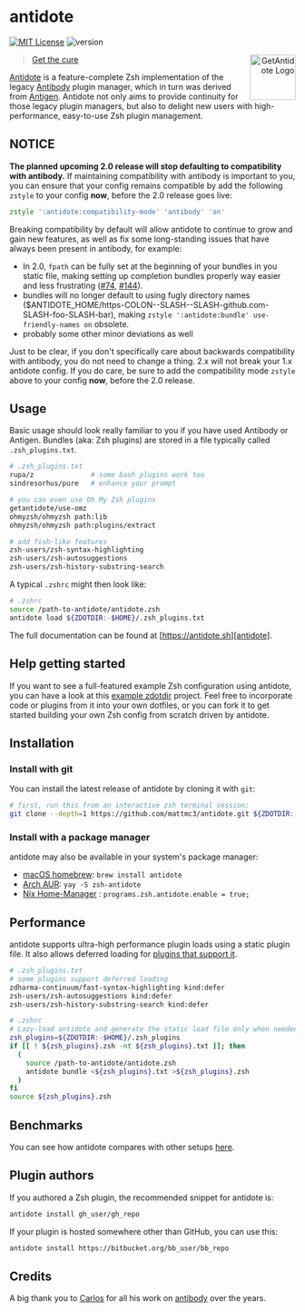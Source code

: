 # antidote

[![MIT License](https://img.shields.io/badge/license-MIT-007EC7.svg)](/LICENSE)
![version](https://img.shields.io/badge/version-v1.9.10-df5e88)

<a title="GetAntidote"
   href="https://antidote.sh"
   align="right">
<img align="right"
     height="80"
     alt="GetAntidote Logo"
     src="https://avatars.githubusercontent.com/u/101279220?s=80&v=4">
</a>

> [Get the cure][antidote]</blockquote>

[Antidote][antidote] is a feature-complete Zsh implementation of the legacy
[Antibody][antibody] plugin manager, which in turn was derived from [Antigen][antigen].
Antidote not only aims to provide continuity for those legacy plugin managers, but also
to delight new users with high-performance, easy-to-use Zsh plugin management.

## NOTICE

**The planned upcoming 2.0 release will stop defaulting to compatibility with
antibody.** If maintaining compatibility with antibody is important to you, you can
ensure that your config remains compatible by add the following `zstyle` to your config
**now**, before the 2.0 release goes live:

```zsh
zstyle ':antidote:compatibility-mode' 'antibody' 'on'
```

Breaking compatibility by default will allow antidote to continue to grow and gain new
features, as well as fix some long-standing issues that have always been present in
antibody, for example:

- In 2.0, `fpath` can be fully set at the beginning of your bundles in you static file,
  making setting up completion bundles properly way easier and less frustrating
  ([#74](https://github.com/mattmc3/antidote/discussions/74),
  [#144](https://github.com/mattmc3/antidote/issues/144)).
- bundles will no longer default to using fugly directory names
  ($ANTIDOTE_HOME/https-COLON--SLASH--SLASH-github.com-SLASH-foo-SLASH-bar), making
  `zstyle ':antidote:bundle' use-friendly-names on` obsolete.
- probably some other minor deviations as well

Just to be clear, if you don't specifically care about backwards compatibility with
antibody, you do not need to change a thing. 2.x will not break your 1.x antidote
config. If you do care, be sure to add the compatibility mode `zstyle` above to your
config **now**, before the 2.0 release.

## Usage

Basic usage should look really familiar to you if you have used Antibody or Antigen.
Bundles (aka: Zsh plugins) are stored in a file typically called `.zsh_plugins.txt`.

```zsh
# .zsh_plugins.txt
rupa/z              # some bash plugins work too
sindresorhus/pure   # enhance your prompt

# you can even use Oh My Zsh plugins
getantidote/use-omz
ohmyzsh/ohmyzsh path:lib
ohmyzsh/ohmyzsh path:plugins/extract

# add fish-like features
zsh-users/zsh-syntax-highlighting
zsh-users/zsh-autosuggestions
zsh-users/zsh-history-substring-search
```

A typical `.zshrc` might then look like:

```zsh
# .zshrc
source /path-to-antidote/antidote.zsh
antidote load ${ZDOTDIR:-$HOME}/.zsh_plugins.txt
```

The full documentation can be found at [https://antidote.sh][antidote].

## Help getting started

If you want to see a full-featured example Zsh configuration using antidote, you can
have a look at this [example zdotdir](https://github.com/getantidote/zdotdir) project.
Feel free to incorporate code or plugins from it into your own dotfiles, or you can fork
it to get started building your own Zsh config from scratch driven by antidote.

## Installation

### Install with git

You can install the latest release of antidote by cloning it with `git`:

```zsh
# first, run this from an interactive zsh terminal session:
git clone --depth=1 https://github.com/mattmc3/antidote.git ${ZDOTDIR:-$HOME}/.antidote
```

### Install with a package manager

antidote may also be available in your system's package manager:

- [macOS homebrew](https://formulae.brew.sh/formula/antidote): `brew install antidote`
- [Arch AUR](https://aur.archlinux.org/packages/zsh-antidote): `yay -S zsh-antidote`
- [Nix Home-Manager](https://mipmip.github.io/home-manager-option-search/?query=antidote) : `programs.zsh.antidote.enable = true;`

## Performance

antidote supports ultra-high performance plugin loads using a static plugin file.
It also allows deferred loading for [plugins that support it](https://github.com/romkatv/zsh-defer#caveats).

```zsh
# .zsh_plugins.txt
# some plugins support deferred loading
zdharma-continuum/fast-syntax-highlighting kind:defer
zsh-users/zsh-autosuggestions kind:defer
zsh-users/zsh-history-substring-search kind:defer
```

```zsh
# .zshrc
# Lazy-load antidote and generate the static load file only when needed
zsh_plugins=${ZDOTDIR:-$HOME}/.zsh_plugins
if [[ ! ${zsh_plugins}.zsh -nt ${zsh_plugins}.txt ]]; then
  (
    source /path-to-antidote/antidote.zsh
    antidote bundle <${zsh_plugins}.txt >${zsh_plugins}.zsh
  )
fi
source ${zsh_plugins}.zsh
```

## Benchmarks

You can see how antidote compares with other setups [here][benchmarks].

## Plugin authors

If you authored a Zsh plugin, the recommended snippet for antidote is:

```zsh
antidote install gh_user/gh_repo
```

If your plugin is hosted somewhere other than GitHub, you can use this:

```zsh
antidote install https://bitbucket.org/bb_user/bb_repo
```

## Credits

A big thank you to [Carlos](https://github.com/caarlos0) for all his work on
[antibody] over the years.

[antigen]:        https://github.com/zsh-users/antigen
[antibody]:       https://github.com/getantibody/antibody
[antidote]:       https://antidote.sh
[benchmarks]:     https://github.com/romkatv/zsh-bench/blob/master/doc/linux-desktop.md
[zsh]:            https://www.zsh.org
